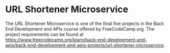 # URL Shortener Microservice

The URL Shortener Microservice is one of the final five projects in the Back End Development and APIs course offered by FreeCodeCamp.org. The project requirements can be found at https://www.freecodecamp.org/learn/back-end-development-and-apis/back-end-development-and-apis-projects/url-shortener-microservice.